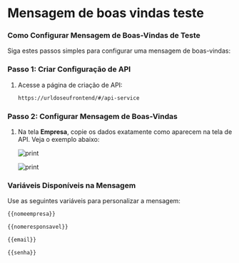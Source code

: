# Mensagem de boas vindas teste

### Como Configurar Mensagem de Boas-Vindas de Teste

Siga estes passos simples para configurar uma mensagem de boas-vindas:

### Passo 1: Criar Configuração de API

1.  Acesse a página de criação de API:

    ```bash
    https://urldoseufrontend/#/api-service
    ```

### Passo 2: Configurar Mensagem de Boas-Vindas

1.  Na tela **Empresa**, copie os dados exatamente como aparecem na tela de API. Veja o exemplo abaixo:

    ![print](<../docs/mensagem boas vindas teste/telaapi.png>)

    ![print](<../docs/mensagem boas vindas teste/telaempresas.png>)

### Variáveis Disponíveis na Mensagem

Use as seguintes variáveis para personalizar a mensagem:

```bash
{{nomeempresa}}
```

```bash
{{nomeresponsavel}}
```

```bash
{{email}}
```

```bash
{{senha}}
```
